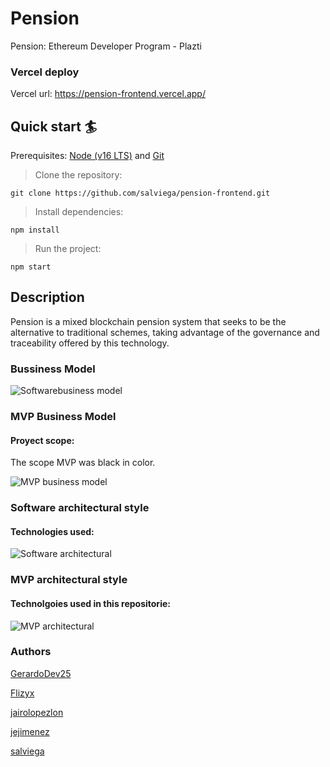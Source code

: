 # Pension

Pension: Ethereum Developer Program - Plazti

### Vercel deploy

Vercel url: https://pension-frontend.vercel.app/

## Quick start 🏄

Prerequisites: [Node (v16 LTS)](https://nodejs.org/en/download/) and [Git](https://git-scm.com/downloads)

> Clone the repository:

```
git clone https://github.com/salviega/pension-frontend.git
```

> Install dependencies:

```
npm install
```

> Run the project:

```
npm start
```
## Description
Pension is a mixed blockchain pension system that seeks to be the alternative to traditional schemes, taking advantage of the governance and traceability offered by this technology.
### Bussiness Model
![Softwarebusiness model](https://user-images.githubusercontent.com/90350943/188745699-dd3086a1-80e3-4092-9f64-cdec70bb1e76.png)

### MVP Business Model
#### Proyect scope:
The scope MVP was black in color.

![MVP business model](https://user-images.githubusercontent.com/90350943/188745171-88f325ce-9801-4a24-8a75-679a653c8210.png)

### Software architectural style
#### Technologies used:
![Software architectural](https://user-images.githubusercontent.com/90350943/188747280-7f252e57-506c-4368-80e1-a721be4d940d.png")

### MVP architectural style
#### Technolgoies used in this repositorie:

![MVP architectural](https://user-images.githubusercontent.com/90350943/188739152-0b9c677a-df5a-4d89-98c8-e5cd28c42f3e.png)

### Authors

[GerardoDev25](https://github.com/GerardoDev25)

[Flizyx](https://github.com/Flizyx)

[jairolopezlon](https://github.com/jairolopezlon/)

[jejimenez](https://github.com/jejimenez)

[salviega](https://github.com/salviega)